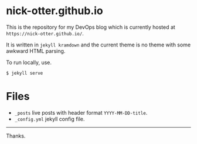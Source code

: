 # nick-otter.github.io

This is the repository for my DevOps blog which is currently hosted at `https://nick-otter.github.io/`.

It is written in `jekyll kramdown` and the current theme is no theme with some awkward HTML parsing. 

To run locally, use. 

```
$ jekyll serve
```

# Files

* `_posts` live posts with header format `YYYY-MM-DD-title`.
* `_config.yml` jekyll config file.
---

Thanks.
